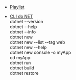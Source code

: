 - [Playlist](https://www.youtube.com/playlist?list=PLveD2f7n3iT8zt8hwqKpp5oNqnMfogwAQ)  

- [CLI do NET](https://youtu.be/OkeVnshRw14)  
dotnet --version  
dotnet --help  
dotnet --info  
dotnet new  
dotnet new --list --tag web  
dotnet new --help  
dotnet new console -o myApp  
cd myApp  
dotnet run  
dotnet build  
dotnet restore  




